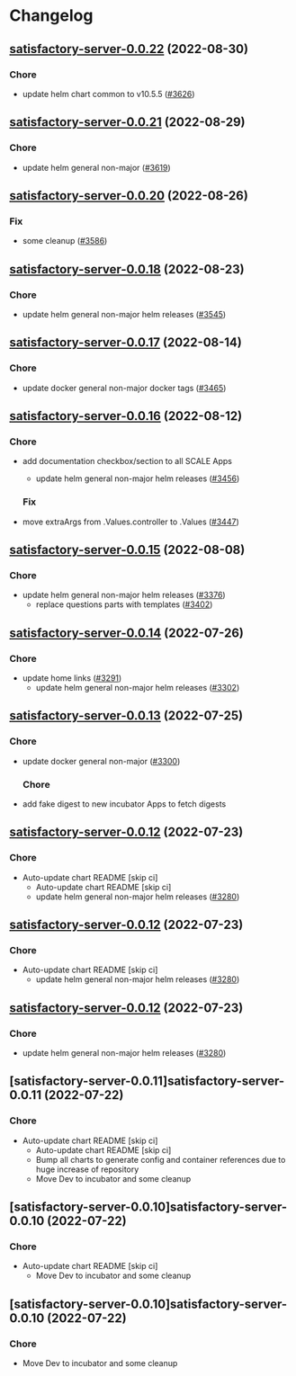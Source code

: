 # Changelog



## [satisfactory-server-0.0.22](https://github.com/truecharts/charts/compare/satisfactory-server-0.0.21...satisfactory-server-0.0.22) (2022-08-30)

### Chore

- update helm chart common to v10.5.5 ([#3626](https://github.com/truecharts/charts/issues/3626))




## [satisfactory-server-0.0.21](https://github.com/truecharts/charts/compare/satisfactory-server-0.0.20...satisfactory-server-0.0.21) (2022-08-29)

### Chore

- update helm general non-major ([#3619](https://github.com/truecharts/charts/issues/3619))




## [satisfactory-server-0.0.20](https://github.com/truecharts/charts/compare/satisfactory-server-0.0.18...satisfactory-server-0.0.20) (2022-08-26)

### Fix

- some cleanup ([#3586](https://github.com/truecharts/charts/issues/3586))




## [satisfactory-server-0.0.18](https://github.com/truecharts/charts/compare/satisfactory-server-0.0.17...satisfactory-server-0.0.18) (2022-08-23)

### Chore

- update helm general non-major helm releases ([#3545](https://github.com/truecharts/charts/issues/3545))




## [satisfactory-server-0.0.17](https://github.com/truecharts/charts/compare/satisfactory-server-0.0.16...satisfactory-server-0.0.17) (2022-08-14)

### Chore

- update docker general non-major docker tags ([#3465](https://github.com/truecharts/charts/issues/3465))




## [satisfactory-server-0.0.16](https://github.com/truecharts/charts/compare/satisfactory-server-0.0.15...satisfactory-server-0.0.16) (2022-08-12)

### Chore

- add documentation checkbox/section to all SCALE Apps
  - update helm general non-major helm releases ([#3456](https://github.com/truecharts/charts/issues/3456))

  ### Fix

- move extraArgs from .Values.controller to .Values ([#3447](https://github.com/truecharts/charts/issues/3447))




## [satisfactory-server-0.0.15](https://github.com/truecharts/charts/compare/satisfactory-server-0.0.14...satisfactory-server-0.0.15) (2022-08-08)

### Chore

- update helm general non-major helm releases ([#3376](https://github.com/truecharts/charts/issues/3376))
  - replace questions parts with templates ([#3402](https://github.com/truecharts/charts/issues/3402))




## [satisfactory-server-0.0.14](https://github.com/truecharts/apps/compare/satisfactory-server-0.0.13...satisfactory-server-0.0.14) (2022-07-26)

### Chore

- update home links ([#3291](https://github.com/truecharts/apps/issues/3291))
  - update helm general non-major helm releases ([#3302](https://github.com/truecharts/apps/issues/3302))




## [satisfactory-server-0.0.13](https://github.com/truecharts/apps/compare/satisfactory-server-0.0.12...satisfactory-server-0.0.13) (2022-07-25)

### Chore

- update docker general non-major ([#3300](https://github.com/truecharts/apps/issues/3300))

  ### Chore

- add fake digest to new incubator Apps to fetch digests




## [satisfactory-server-0.0.12](https://github.com/truecharts/apps/compare/satisfactory-server-0.0.11...satisfactory-server-0.0.12) (2022-07-23)

### Chore

- Auto-update chart README [skip ci]
  - Auto-update chart README [skip ci]
  - update helm general non-major helm releases ([#3280](https://github.com/truecharts/apps/issues/3280))




## [satisfactory-server-0.0.12](https://github.com/truecharts/apps/compare/satisfactory-server-0.0.11...satisfactory-server-0.0.12) (2022-07-23)

### Chore

- Auto-update chart README [skip ci]
  - update helm general non-major helm releases ([#3280](https://github.com/truecharts/apps/issues/3280))




## [satisfactory-server-0.0.12](https://github.com/truecharts/apps/compare/satisfactory-server-0.0.11...satisfactory-server-0.0.12) (2022-07-23)

### Chore

- update helm general non-major helm releases ([#3280](https://github.com/truecharts/apps/issues/3280))




## [satisfactory-server-0.0.11]satisfactory-server-0.0.11 (2022-07-22)

### Chore

- Auto-update chart README [skip ci]
  - Auto-update chart README [skip ci]
  - Bump all charts to generate config and container references due to huge increase of repository
  - Move Dev to incubator and some cleanup




## [satisfactory-server-0.0.10]satisfactory-server-0.0.10 (2022-07-22)

### Chore

- Auto-update chart README [skip ci]
  - Move Dev to incubator and some cleanup




## [satisfactory-server-0.0.10]satisfactory-server-0.0.10 (2022-07-22)

### Chore

- Move Dev to incubator and some cleanup
